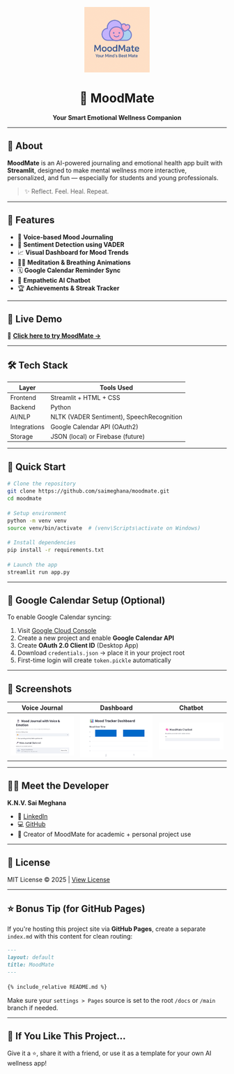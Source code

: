 
<p align="center">
  <img src="assets/logo.png" width="150" alt="MoodMate Logo" />
</p>

<h1 align="center">🌈 MoodMate</h1>
<p align="center"><b>Your Smart Emotional Wellness Companion</b></p>


---

## 🧠 About

**MoodMate** is an AI-powered journaling and emotional health app built with **Streamlit**, designed to make mental wellness more interactive, personalized, and fun — especially for students and young professionals.

> ✨ Reflect. Feel. Heal. Repeat.

---

## 🌟 Features

- 🎤 **Voice-based Mood Journaling**
- 🧠 **Sentiment Detection using VADER**
- 📈 **Visual Dashboard for Mood Trends**
- 🧘‍♀️ **Meditation & Breathing Animations**
- 🗓️ **Google Calendar Reminder Sync**
- 🤖 **Empathetic AI Chatbot**
- 🏆 **Achievements & Streak Tracker**

---

## 🎯 Live Demo

🔗 **[Click here to try MoodMate →](https://moodmate-6xsbvbzxhzxheg9z87ou6v.streamlit.app/)**


---

## 🛠️ Tech Stack

| Layer       | Tools Used                                |
|-------------|--------------------------------------------|
| Frontend    | Streamlit + HTML + CSS                     |
| Backend     | Python                                     |
| AI/NLP      | NLTK (VADER Sentiment), SpeechRecognition  |
| Integrations| Google Calendar API (OAuth2)               |
| Storage     | JSON (local) or Firebase (future)          |

---

## 🚀 Quick Start

```bash
# Clone the repository
git clone https://github.com/saimeghana/moodmate.git
cd moodmate

# Setup environment
python -m venv venv
source venv/bin/activate  # (venv\Scripts\activate on Windows)

# Install dependencies
pip install -r requirements.txt

# Launch the app
streamlit run app.py
```

---

## 🔐 Google Calendar Setup (Optional)

To enable Google Calendar syncing:

1. Visit [Google Cloud Console](https://console.cloud.google.com)
2. Create a new project and enable **Google Calendar API**
3. Create **OAuth 2.0 Client ID** (Desktop App)
4. Download `credentials.json` → place it in your project root
5. First-time login will create `token.pickle` automatically

---

## 📸 Screenshots

| Voice Journal | Dashboard | Chatbot |
|---------------|-----------|---------|
| ![](assets/screens/journal.png) | ![](assets/screens/dashboard.png) | ![](assets/screens/chatbot.png) |

---

## 🙋‍♀️ Meet the Developer

**K.N.V. Sai Meghana**

- 💼 [LinkedIn](https://www.linkedin.com/in/naga-venkata-sai-meghana-kovvada131b51259)
- 💻 [GitHub](https://github.com/SaiMeghana14)
- 🧠 Creator of MoodMate for academic + personal project use

---

## 📄 License

MIT License © 2025 | [View License](LICENSE)

---

## ⭐ Bonus Tip (for GitHub Pages)

If you're hosting this project site via **GitHub Pages**, create a separate `index.md` with this content for clean routing:

```markdown
---
layout: default
title: MoodMate
---

{% include_relative README.md %}
```

Make sure your `settings > Pages` source is set to the root `/docs` or `/main` branch if needed.

---

## 💖 If You Like This Project...

Give it a ⭐, share it with a friend, or use it as a template for your own AI wellness app!
